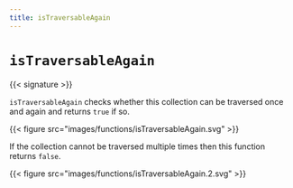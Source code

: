 ```yaml
---
title: isTraversableAgain
---
```


# `isTraversableAgain`

{{< signature >}}

`isTraversableAgain` checks whether this collection can be traversed once and again and returns
`true` if so.

{{< figure src="images/functions/isTraversableAgain.svg" >}}

If the collection cannot be traversed multiple times then this function returns `false`.

{{< figure src="images/functions/isTraversableAgain.2.svg" >}}
